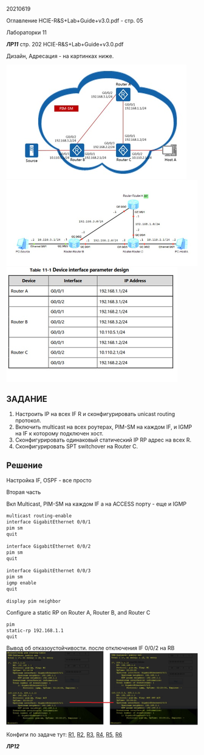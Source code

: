 20210619

Оглавление HCIE-R&S+Lab+Guide+v3.0.pdf - стр. 05

Лабораторки 11

___ЛР11___
стр. 202 HCIE-R&S+Lab+Guide+v3.0.pdf

Дизайн, Адресация - на картинках ниже.

![](pictures/01.jpg)
![](pictures/02.jpg)
![](pictures/03.jpg)


## ЗАДАНИЕ ##
1. Настроить IP на всех IF R и сконфигурировать unicast routing протокол. 
2. Включить multicast на всех роутерах, PIM-SM на каждом IF, и IGMP на IF к которому подключен хост. 
3. Сконфигурировать одинаковый статический IP RP адрес на всех R. 
4. Сконфигурировать SPT switchover на Router C. 

## Решение ##

Настройка IF, OSPF - все просто

Вторая часть

Вкл Multicast, PIM-SM на каждом IF а на ACCESS порту - еще и IGMP
```
multicast routing-enable 
interface GigabitEthernet 0/0/1 
pim sm 
quit 

interface GigabitEthernet 0/0/2 
pim sm 
quit 

interface GigabitEthernet 0/0/3
pim sm 
igmp enable
quit 

display pim neighbor 
```


Configure a static RP on Router A, Router B, and Router C

```
pim 
static-rp 192.168.1.1 
quit 
```

Вывод об отказоустойчивости. после отключения IF 0/0/2 на RB
![](pictures/06.jpg)


Конфиги по задаче тут: 
[R1](config/L8/R1.txt), 
[R2](config/L8/R2.txt), 
[R3](config/L8/R3.txt), 
[R4](config/L8/R3.txt), 
[R5](config/L8/R3.txt), 
[R6](config/L8/R3.txt)



___ЛР12___
